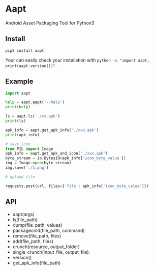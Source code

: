 # Aapt

Android Asset Packaging Tool for Python3

## Install

`pip3 install aapt`

Your can easily check your installation with `python -c "import aapt; print(aapt.version())"`.

## Example

```python
import aapt

help = aapt.aapt('--help')
print(help)

ls = aapt.ls('./xx.apk')
print(ls)

apk_info = aapt.get_apk_info('./xxx.apk')
print(apk_info)

# save icon
from PIL import Image
apk_info = aapt.get_apk_and_icon('./xxx.apk')
byte_stream = io.BytesIO(apk_info['icon_byte_value'])
img = Image.open(byte_stream)
img.save('./1.png')

# upload file

requests.post(url, files={'file': apk_info['icon_byte_value']})

```

## API

* aapt(args)
* ls(file_path)
* dump(file_path, values)
* packagecmd(file_path, command)
* remove(file_path, files)
* add(file_path, files)
* crunch(resource, output_folder)
* single_crunch(input_file, output_file):
* version()
* get_apk_info(file_path)
